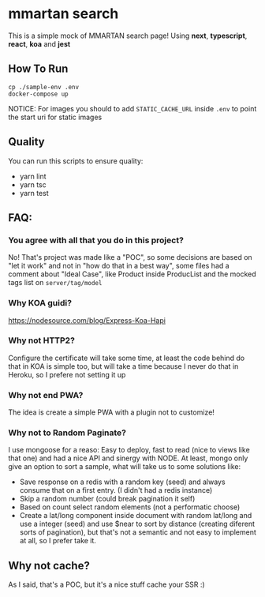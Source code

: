 # mmartan search
This is a simple mock of MMARTAN search page! Using **next**, **typescript**, **react**, **koa** and **jest**

## How To Run
```
cp ./sample-env .env
docker-compose up
```

NOTICE: For images you should to add `STATIC_CACHE_URL` inside `.env` to point the start uri for static images

## Quality
You can run this scripts to ensure quality:
- yarn lint
- yarn tsc
- yarn test

## FAQ:
### You agree with all that you do in this project?
No! That's project was made like a "POC", so some decisions are based on "let it work" and not in "how do that in a best way", some files had a comment about "Ideal Case", like Product inside ProducList and the mocked tags list on `server/tag/model`

### Why KOA guidi?
https://nodesource.com/blog/Express-Koa-Hapi

### Why not HTTP2?
Configure the certificate will take some time, at least the code behind do that in KOA is simple too, but will take a time because I never do that in Heroku, so I prefere not setting it up

### Why not end PWA?
The idea is create a simple PWA with a plugin not to customize!

### Why not to Random Paginate?
I use mongoose for a reaso: Easy to deploy, fast to read (nice to views like that one) and had a nice API and sinergy with NODE. At least, mongo only give an option to sort a sample, what will take us to some solutions like:
- Save response on a redis with a random key (seed) and always consume that on a first entry. (I didn't had a redis instance)
- Skip a random number (could break pagination it self)
- Based on count select random elements (not a performatic choose)
- Create a lat/long component inside document with random lat/long and use a integer (seed) and use $near to sort by distance (creating diferent sorts of pagination), but that's not a semantic and not easy to implement at all, so I prefer take it.

## Why not cache?
As I said, that's a POC, but it's a nice stuff cache your SSR :)
